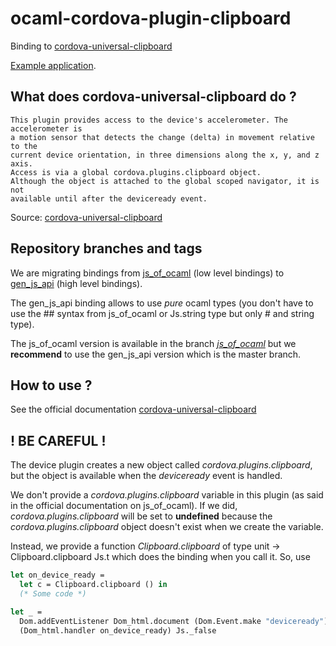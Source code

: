 # ocaml-cordova-plugin-clipboard

Binding to
[cordova-universal-clipboard](https://github.com/VersoSolutions/CordovaClipboard)

[Example
application](https://github.com/dannywillems/ocaml-cordova-plugin-clipboard-example).

## What does cordova-universal-clipboard do ?

```
This plugin provides access to the device's accelerometer. The accelerometer is
a motion sensor that detects the change (delta) in movement relative to the
current device orientation, in three dimensions along the x, y, and z axis.
Access is via a global cordova.plugins.clipboard object.
Although the object is attached to the global scoped navigator, it is not
available until after the deviceready event.
```

Source: [cordova-universal-clipboard](https://github.com/VersoSolutions/CordovaClipboard)

## Repository branches and tags

We are migrating bindings from
[js_of_ocaml](https://github.com/ocsigen/js_of_ocaml) (low level bindings) to
[gen_js_api](https://github.com/lexifi/gen_js_api) (high level bindings).

The gen_js_api binding allows to use *pure* ocaml types (you don't have to use
the ## syntax from js_of_ocaml or Js.string type but only # and string type).

The js_of_ocaml version is available in the branch
[*js_of_ocaml*](https://github.com/dannywillems/ocaml-cordova-plugin-clipboard/tree/js_of_ocaml)
but we **recommend** to use the gen_js_api version which is the master branch.

## How to use ?

See the official documentation
[cordova-universal-clipboard](https://github.com/VersoSolutions/CordovaClipboard)

## ! BE CAREFUL !

The device plugin creates a new object called *cordova.plugins.clipboard*, but the object is
available when the *deviceready* event is handled.

We don't provide a *cordova.plugins.clipboard* variable in this plugin (as said in the official
documentation on js_of_ocaml). If we did, *cordova.plugins.clipboard* will be set to **undefined**
because the *cordova.plugins.clipboard* object doesn't exist when we create the variable.

Instead, we provide a function *Clipboard.clipboard* of type unit -> Clipboard.clipboard
Js.t which does the binding when you call it.
So, use

```OCaml
let on_device_ready =
  let c = Clipboard.clipboard () in
  (* Some code *)

let _ =
  Dom.addEventListener Dom_html.document (Dom.Event.make "deviceready")
  (Dom_html.handler on_device_ready) Js._false
```
